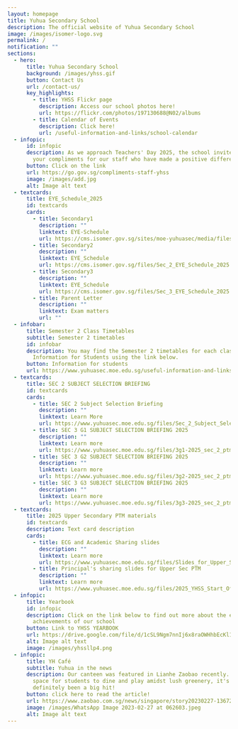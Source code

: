 ```yaml
---
layout: homepage
title: Yuhua Secondary School
description: The official website of Yuhua Secondary School
image: /images/isomer-logo.svg
permalink: /
notification: ""
sections:
  - hero:
      title: Yuhua Secondary School
      background: /images/yhss.gif
      button: Contact Us
      url: /contact-us/
      key_highlights:
        - title: YHSS Flickr page
          description: Access our school photos here!
          url: https://flickr.com/photos/197130688@N02/albums
        - title: Calendar of Events
          description: Click here!
          url: /useful-information-and-links/school-calendar
  - infopic:
      id: infopic
      description: As we approach Teachers' Day 2025, the school invites you to share
        your compliments for our staff who have made a positive difference.
      button: Click on the link
      url: https://go.gov.sg/compliments-staff-yhss
      image: /images/add.jpg
      alt: Image alt text
  - textcards:
      title: EYE_Schedule_2025
      id: textcards
      cards:
        - title: Secondary1
          description: ""
          linktext: EYE-Schedule
          url: https://cms.isomer.gov.sg/sites/moe-yuhuasec/media/files/mediaDirectory/files/editMediaSettings/Sec_1_EYE_Schedule_2025.pdf
        - title: Secondary2
          description: ""
          linktext: EYE_Schedule
          url: https://cms.isomer.gov.sg/files/Sec_2_EYE_Schedule_2025.pdf
        - title: Secondary3
          description: ""
          linktext: EYE_Schedule
          url: https://cms.isomer.gov.sg/files/Sec_3_EYE_Schedule_2025.pdf
        - title: Parent Letter
          description: ""
          linktext: Exam matters
          url: ""
  - infobar:
      title: Semester 2 Class Timetables
      subtitle: Semester 2 timetables
      id: infobar
      description: You may find the Semester 2 timetables for each class under
        Information for Students using the link below.
      button: Information for students
      url: https://www.yuhuasec.moe.edu.sg/useful-information-and-links/information-for-students/
  - textcards:
      title: SEC 2 SUBJECT SELECTION BRIEFING
      id: textcards
      cards:
        - title: SEC 2 Subject Selection Briefing
          description: ""
          linktext: Learn More
          url: https://www.yuhuasec.moe.edu.sg/files/Sec_2_Subject_Selection_Briefing_2_April_2025_ECG_VP.pdf
        - title: SEC 3 G1 SUBJECT SELECTION BRIEFING 2025
          description: ""
          linktext: Learn more
          url: https://www.yuhuasec.moe.edu.sg/files/3g1-2025_sec_2_ptm_subject_combination_for_2026_sec_3g1.pdf
        - title: SEC 3 G2 SUBJECT SELECTION BRIEFING 2025
          description: ""
          linktext: Learn more
          url: https://www.yuhuasec.moe.edu.sg/files/3g2-2025_sec_2_ptm_subject_combination_for_2026_sec_3g2__002_.pdf
        - title: SEC 3 G3 SUBJECT SELECTION BRIEFING 2025
          description: ""
          linktext: Learn more
          url: https://www.yuhuasec.moe.edu.sg/files/3g3-2025_sec_2_ptm_subject_combination_for_2026_sec_3g3.pdf
  - textcards:
      title: 2025 Upper Secondary PTM materials
      id: textcards
      description: Text card description
      cards:
        - title: ECG and Academic Sharing slides
          description: ""
          linktext: Learn more
          url: https://www.yuhuasec.moe.edu.sg/files/Slides_for_Upper_Sec_PTM.pdf
        - title: Principal's sharing slides for Upper Sec PTM
          description: ""
          linktext: Learn more
          url: https://www.yuhuasec.moe.edu.sg/files/2025_YHSS_Start_Of_Year_Slides_from_P__Upper_Sec_PTM_.pdf
  - infopic:
      title: Yearbook
      id: infopic
      description: Click on the link below to find out more about the events and
        achievements of our school
      button: Link to YHSS YEARBOOK
      url: https://drive.google.com/file/d/1cSL9Ngm7nnIj6x8raOWHhbEcKl163s6Z/view?usp=drive_web
      alt: Image alt text
      image: /images/yhssllp4.png
  - infopic:
      title: YH Café
      subtitle: Yuhua in the news
      description: Our canteen was featured in Lianhe Zaobao recently. An inviting
        space for students to dine and play amidst lush greenery, it's
        definitely been a big hit!
      button: click here to read the article!
      url: https://www.zaobao.com.sg/news/singapore/story20230227-1367207
      image: /images/WhatsApp Image 2023-02-27 at 062603.jpeg
      alt: Image alt text
---
```

